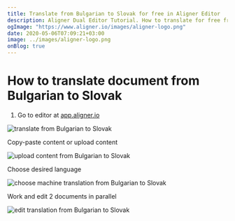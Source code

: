 ```yaml
---
title: Translate from Bulgarian to Slovak for free in Aligner Editor
description: Aligner Dual Editor Tutorial. How to translate for free from Bulgarian to Slovak. Aligner is multilingual document management platform. 
ogImage: "https://www.aligner.io/images/aligner-logo.png"
date: 2020-05-06T07:09:21+03:00
image: ../images/aligner-logo.png
onBlog: true
---
```


# How to translate document from Bulgarian to Slovak

1. Go to editor at [app.aligner.io](https://app.aligner.io "Aligner App web page")

![translate from Bulgarian to Slovak](../aligner-blank-editor.png "translate from Bulgarian to Slovak")

Copy-paste content or upload content

![upload content from Bulgarian to Slovak](../aligner-uploaded-document.png "upload content from Bulgarian to Slovak")

Choose desired language

![choose machine translation from Bulgarian to Slovak](../aligner-language-dropdown.png "choose machine translation from Bulgarian to Slovak")

Work and edit 2 documents in parallel

![edit translation from Bulgarian to Slovak](../aligner-double-sitded-editor.png "edit translation from Bulgarian to Slovak")

